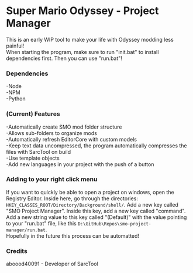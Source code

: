 # Super Mario Odyssey - Project Manager
This is an early WIP tool to make your life with Odyssey modding less painful!  
When starting the program, make sure to run "init.bat" to install dependencies first. Then you can use "run.bat"!

### Dependencies
-Node  
-NPM  
-Python  

### (Current) Features
-Automatically create SMO mod folder structure  
-Allows sub-folders to organize mods  
-Automatically refresh EditorCore with custom models  
-Keep text data uncompressed, the program automatically compresses the files with SarcTool on build  
-Use template objects  
-Add new languages in your project with the push of a button

### Adding to your right click menu
If you want to quickly be able to open a project on windows, open the Registry Editor. Inside here, go through the directories: `HKEY_CLASSES_ROOT/Directory/Background/shell/`. Add a new key called "SMO Project Manager". Inside this key, add a new key called "command". Add a new string value to this key called "(Default)" with the value pointing to your "run.bat" file, like this `D:\GitHub\Repos\smo-project-manager/run.bat`.  
Hopefully in the future this process can be automatted!

### Credits
aboood40091 - Developer of SarcTool  
